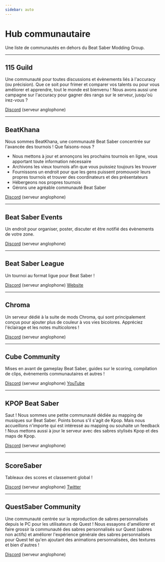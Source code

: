 ```yaml
---
sidebar: auto
---
```


# Hub communautaire

Une liste de communautés en dehors du Beat Saber Modding Group.

---

## 115 Guild

Une communauté pour toutes discussions et évènements liés à l'accuracy (ou précision). Que ce soit pour frimer et comparer vos talents ou pour vous améliorer et apprendre, tout le monde est bienvenu ! Nous avons aussi une campagne sur l'accuracy pour gagner des rangs sur le serveur, jusqu'où irez-vous ?

[Discord](https://discord.gg/j8m8cxr) (serveur anglophone)

---

## BeatKhana

Nous sommes BeatKhana, une communauté Beat Saber concentrée sur l'avancée des tournois !
Que faisons-nous ?
- Nous mettons à jour et annonçons les prochains tournois en ligne, vous apportant toute information nécessaire
- Archivons les vieux tournois afin que vous puissiez toujours les trouver
- Fournissons un endroit pour que les gens puissent promouvoir leurs propres tournois et trouver des coordinateurs et des présentateurs
- Hébergeons nos propres tournois
- Gérons une agréable communauté Beat Saber

[Discord](https://discord.gg/5NjfSAC) (serveur anglophone)

---

## Beat Saber Events

Un endroit pour organiser, poster, discuter et être notifié des évènements de votre zone.

[Discord](https://discord.gg/q92brWG) (serveur anglophone)

---

## Beat Saber League

Un tournoi au format ligue pour Beat Saber !

[Discord](https://discord.gg/nFJDVqS) (serveur anglophone)
[Website](https://beatsaberleague.com/)

---

## Chroma

Un serveur dédié à la suite de mods Chroma, qui sont principalement conçus pour ajouter plus de couleur à vos vies bicolores. Appréciez l'éclairage et les notes multicolores !

[Discord](https://discord.gg/BBntx2e) (serveur anglophone)

---

## Cube Community

Mises en avant de gameplay Beat Saber, guides sur le scoring, compilation de clips, évènements communautaires et autres !

[Discord](https://discord.gg/dwe8mbC) (serveur anglophone)
[YouTube](https://youtube.com/CubeCommunity)

---

## KPOP Beat Saber

Saut ! Nous sommes une petite communauté dédiée au mapping de musiques sur Beat Saber. Points bonus s'il s'agit de Kpop. Mais nous accueillons n'importe qui est intéressé au mapping ou souhaite un feedback ! Nous mettons aussi à jour le serveur avec des sabres stylisés Kpop et des maps de Kpop.

[Discord](https://discord.gg/c9uHGYP) (serveur anglophone)

---

## ScoreSaber

Tableaux des scores et classement global !

[Discord](https://discord.gg/WpuDMwU) (serveur anglophone)
[Twitter](https://twitter.com/scoresaber)

---

## QuestSaber Community

Une communauté centrée sur la reproduction de sabres personnalisés depuis le PC pour les utilisateurs de Quest ! Nous essayons d'améliorer et faire grossir la communauté des sabres personnalisés sur Quest (sabres non actifs) et améliorer l'expérience générale des sabres personnalisés pour Quest tel qu'en ajoutant des animations personnalisées, des textures et bien d'autres !

[Discord](https://discord.gg/NXnPYEh) (serveur anglophone)
